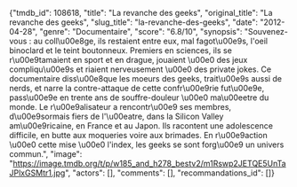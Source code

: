 {"tmdb_id": 108618, "title": "La revanche des geeks", "original_title": "La revanche des geeks", "slug_title": "la-revanche-des-geeks", "date": "2012-04-28", "genre": "Documentaire", "score": "6.8/10", "synopsis": "Souvenez-vous : au coll\u00e8ge, ils restaient entre eux, mal fagot\u00e9s, l'oeil binoclard et le teint boutonneux. Premiers en sciences, ils se r\u00e9tamaient en sport et en drague, jouaient \u00e0 des jeux compliqu\u00e9s et riaient nerveusement \u00e0 des private jokes. Ce documentaire diss\u00e8que les moeurs des geeks, trait\u00e9s aussi de nerds, et narre la contre-attaque de cette confr\u00e9rie fut\u00e9e, pass\u00e9e en trente ans de souffre-douleur \u00e0 ma\u00eetre du monde. Le r\u00e9alisateur a rencontr\u00e9 ses membres, d\u00e9sormais fiers de l'\u00eatre, dans la Silicon Valley am\u00e9ricaine, en France et au Japon. Ils racontent une adolescence difficile, en butte aux moqueries voire aux brimades. En r\u00e9action \u00e0 cette mise \u00e0 l'index, les geeks se sont forg\u00e9 un univers commun.", "image": "https://image.tmdb.org/t/p/w185_and_h278_bestv2/m1Rswp2JETQE5UnTaJPlxGSMtr1.jpg", "actors": [], "comments": [], "recommandations_id": []}